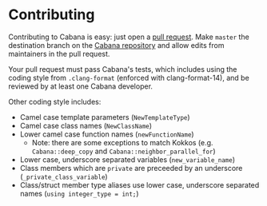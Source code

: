 # Contributing

Contributing to Cabana is easy: just open a [pull
request](https://help.github.com/articles/using-pull-requests/). Make
`master` the destination branch on the [Cabana
repository](https://github.com/ECP-copa/Cabana) and allow edits from
maintainers in the pull request.

Your pull request must pass Cabana's tests, which includes using the coding
style from `.clang-format` (enforced with clang-format-14), and be reviewed by
at least one Cabana developer.

Other coding style includes:
* Camel case template parameters (`NewTemplateType`)
* Camel case class names (`NewClassName`)
* Lower camel case function names (`newFunctionName`)
  * Note: there are some exceptions to match Kokkos (e.g. `Cabana::deep_copy`
    and `Cabana::neighbor_parallel_for`)
* Lower case, underscore separated variables (`new_variable_name`)
* Class members which are `private` are preceeded by an underscore (`_private_class_variable`)
* Class/struct member type aliases use lower case, underscore separated names (`using integer_type = int;`)
